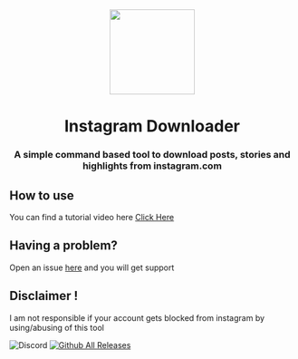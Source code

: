 <p align="center">
  <img height="150" style="margin-top:15px" src="https://i.imgur.com/lwbyQ1D.png" />
</p>
<h1 align="center">Instagram Downloader</h1>
<h3 align="center">A simple command based tool to download posts, stories and highlights from instagram.com</h3>

## How to use
You can find a tutorial video here [Click Here](https://youtu.be/lEVK3g5pPqY)

## Having a problem?
Open an issue [here](https://github.com/01-Feli/InstagramDownloader/issues/new) and you will get support

## Disclaimer !
I am not responsible if your account gets blocked from instagram by using/abusing of this tool


![Discord](https://img.shields.io/discord/742861338233274418?label=Discord&logo=Discord) [![Github All Releases](https://img.shields.io/github/downloads/01-Feli/InstagramDownloader/total.svg)]()
